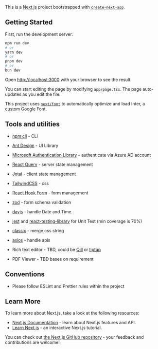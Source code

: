 This is a [Next.js](https://nextjs.org/) project bootstrapped with [`create-next-app`](https://github.com/vercel/next.js/tree/canary/packages/create-next-app).

## Getting Started

First, run the development server:

```bash
npm run dev
# or
yarn dev
# or
pnpm dev
# or
bun dev
```

Open [http://localhost:3000](http://localhost:3000) with your browser to see the result.

You can start editing the page by modifying `app/page.tsx`. The page auto-updates as you edit the file.

This project uses [`next/font`](https://nextjs.org/docs/basic-features/font-optimization) to automatically optimize and load Inter, a custom Google Font.

## Tools and utilities

- [npm cli](https://docs.npmjs.com/cli/v10/commands) - CLI
- [Ant Design](https://ant.design/docs/react/introduce) - UI Library
- [Microsoft Authentication Library](https://learn.microsoft.com/en-us/azure/active-directory-b2c/enable-authentication-react-spa-app) - authenticate via Azure AD account
- [React Query](https://tanstack.com/query/latest) - server state management
- [Jotai](https://jotai.org/) - client state management
- [TailwindCSS](https://tailwindcss.com/) - css
- [React Hook Form](https://react-hook-form.com/) - form management
- [zod](https://zod.dev/) - form schema validation
- [dayjs](https://day.js.org/) - handle Date and Time
- [jest](https://jestjs.io/) and [react-testing-library](https://testing-library.com/docs/react-testing-library/intro/) for Unit Test (min coverage is 70%)
- [classix](https://www.npmjs.com/package/classix) - merge css string
- [axios](https://www.npmjs.com/package/axios) - handle apis

- Rich text editor - TBD, could be [Qill](https://quilljs.com/) or [tiptap](https://github.com/ueberdosis/tiptap)
- PDF Viewer - TBD bases on requirement

## Conventions

- Please follow ESLint and Prettier rules within the project

## Learn More

To learn more about Next.js, take a look at the following resources:

- [Next.js Documentation](https://nextjs.org/docs) - learn about Next.js features and API.
- [Learn Next.js](https://nextjs.org/learn) - an interactive Next.js tutorial.

You can check out [the Next.js GitHub repository](https://github.com/vercel/next.js/) - your feedback and contributions are welcome!
